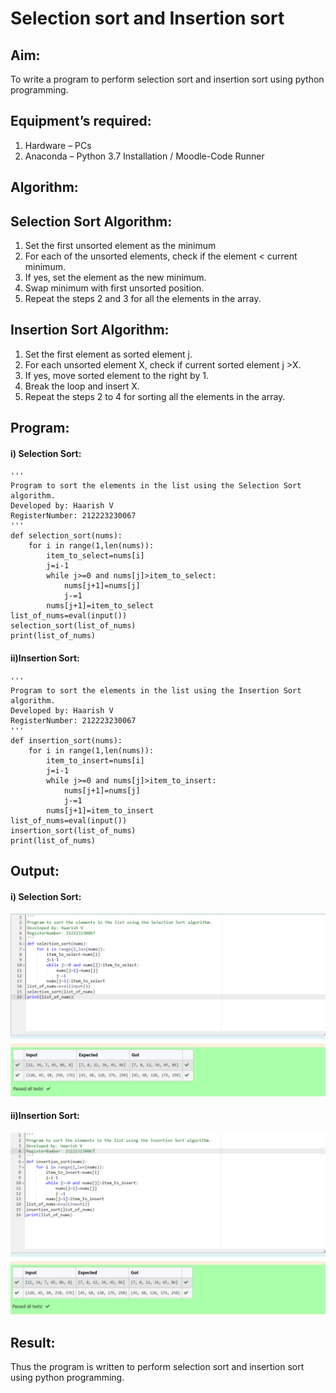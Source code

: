 # Selection sort and Insertion sort
## Aim:
To write a program to perform selection sort and insertion sort using python programming.
## Equipment’s required:
1.	Hardware – PCs
2.	Anaconda – Python 3.7 Installation / Moodle-Code Runner
## Algorithm:
## Selection Sort Algorithm:
1.	Set the first unsorted element as the minimum
2.	For each of the unsorted elements, check if the element < current minimum.
3.	If yes, set the element as the new minimum.
4.	Swap minimum with first unsorted position.
5.	Repeat the steps 2 and 3 for all the elements in the array.
## Insertion Sort Algorithm:
1.	Set the first element as sorted element j.
2.	For each unsorted element X, check if current sorted element j >X.
3.	If yes, move sorted element to the right by 1.
4.	Break the loop and insert X.
5.	Repeat the steps 2 to 4 for sorting all the elements in the array.
## Program:
#### i) Selection Sort:
```
''' 
Program to sort the elements in the list using the Selection Sort algorithm.
Developed by: Haarish V
RegisterNumber: 212223230067
'''
def selection_sort(nums):
    for i in range(1,len(nums)):
        item_to_select=nums[i]
        j=i-1
        while j>=0 and nums[j]>item_to_select:
            nums[j+1]=nums[j]
            j-=1
        nums[j+1]=item_to_select
list_of_nums=eval(input())
selection_sort(list_of_nums)
print(list_of_nums)
```
#### ii)Insertion Sort:
```
''' 
Program to sort the elements in the list using the Insertion Sort algorithm.
Developed by: Haarish V
RegisterNumber: 212223230067
'''
def insertion_sort(nums):
    for i in range(1,len(nums)):
        item_to_insert=nums[i]
        j=i-1
        while j>=0 and nums[j]>item_to_insert:
            nums[j+1]=nums[j]
            j-=1
        nums[j+1]=item_to_insert
list_of_nums=eval(input())
insertion_sort(list_of_nums)
print(list_of_nums)
```

## Output:
#### i) Selection Sort:
![output](/1.png)
#### ii)Insertion Sort:
![output](/2.png)

## Result:
Thus the program is written to perform selection sort and insertion sort using python programming.
